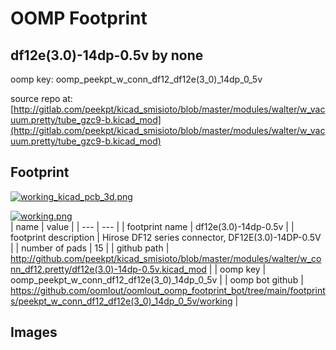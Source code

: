 # OOMP Footprint  
## df12e(3.0)-14dp-0.5v  by none  
  
oomp key: oomp_peekpt_w_conn_df12_df12e(3_0)_14dp_0_5v  
  
source repo at: [http://gitlab.com/peekpt/kicad_smisioto/blob/master/modules/walter/w_vacuum.pretty/tube_gzc9-b.kicad_mod](http://gitlab.com/peekpt/kicad_smisioto/blob/master/modules/walter/w_vacuum.pretty/tube_gzc9-b.kicad_mod)  
## Footprint  
  
[![working_kicad_pcb_3d.png](working_kicad_pcb_3d_600.png)](working_kicad_pcb_3d.png)  
  
[![working.png](working_600.png)](working.png)  
| name | value | 
| --- | --- | 
| footprint name | df12e(3.0)-14dp-0.5v | 
| footprint description | Hirose DF12 series connector, DF12E(3.0)-14DP-0.5V | 
| number of pads | 15 | 
| github path | http://github.com/peekpt/kicad_smisioto/blob/master/modules/walter/w_conn_df12.pretty/df12e(3.0)-14dp-0.5v.kicad_mod | 
| oomp key | oomp_peekpt_w_conn_df12_df12e(3_0)_14dp_0_5v | 
| oomp bot github | https://github.com/oomlout/oomlout_oomp_footprint_bot/tree/main/footprints/peekpt_w_conn_df12_df12e(3_0)_14dp_0_5v/working | 
## Images  
